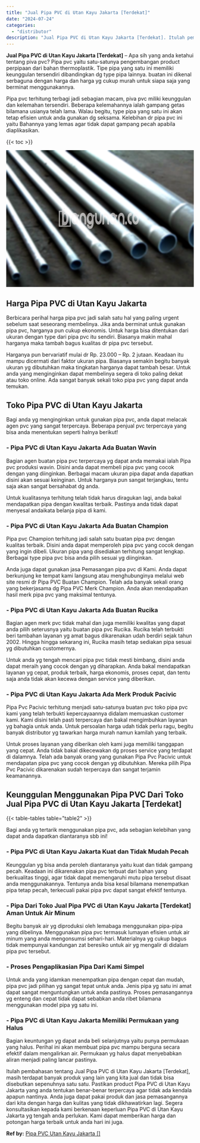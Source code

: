 ```yaml
---
title: "Jual Pipa PVC di Utan Kayu Jakarta [Terdekat]"
date: "2024-07-24"
categories: 
  - "distributor"
description: "Jual Pipa PVC di Utan Kayu Jakarta [Terdekat]. Itulah pembahasan tentang Jual Pipa PVC di Utan Kayu Jakarta [Terdekat], masih terdapat banyak produk yang l..."
---
```


**Jual Pipa PVC di Utan Kayu Jakarta \[Terdekat\]** – Apa sih yang anda ketahui tentang piva pvc? Pipa pvc yaitu satu-satunya pengembangan product perpipaan dari bahan thermoplastik. Tipe pipa yang satu ini memiliki keunggulan tersendiri dibandingkan dg type pipa lainnya. buatan ini dikenal serbaguna dengan harga dan harga yg cukup murah untuk siapa saja yang berminat menggunakannya.

Pipa pvc terhitung terbagi jadi sebagian macam, piva pvc miliki keunggulan dan kelemahan tersendiri. Beberapa kelemahannya ialah gampang getas bilamana usianya telah lama. Walau begitu, type pipa yang satu ini akan tetap efisien untuk anda gunakan dg seksama. Kelebihan dr pipa pvc ini yaitu Bahannya yang lemas agar tidak dapat gampang pecah apabila diaplikasikan.

{{< toc >}}

![Jual Pipa PVC di Utan Kayu Jakarta [Terdekat]](/images/jaul-pipa-pvc-21.png)

## Harga Pipa PVC di Utan Kayu Jakarta

Berbicara perihal harga pipa pvc jadi salah satu hal yang paling urgent sebelum saat seseorang membelinya. Jika anda berminat untuk gunakan pipa pvc, harganya pun cukup ekonomis. Untuk harga bisa ditentukan dari ukuran dengan type dari pipa pvc itu sendiri. Biasanya makin mahal harganya maka tambah bagus kualitas dr pipa pvc tersebut.

Harganya pun bervariatif mulai dr Rp. 23.000 – Rp. 2 jutaan. Keadaan itu mampu dicermati dari faktor ukuran pipa. Biasanya semakin begitu banyak ukuran yg dibutuhkan maka tingkatan harganya dapat tambah besar. Untuk anda yang menginginkan dapat membelinya segera di toko paling dekat atau toko online. Ada sangat banyak sekali toko pipa pvc yang dapat anda temukan.

## Toko Pipa PVC di Utan Kayu Jakarta

Bagi anda yg menginginkan untuk gunakan pipa pvc, anda dapat melacak agen pvc yang sangat terpercaya. Beberapa penjual pvc terpercaya yang bisa anda menentukan seperti halnya berikut!

### \- Pipa PVC di Utan Kayu Jakarta Ada Buatan Wavin

Bagian agen buatan pipa pvc terpercaya yg dapat anda memakai ialah Pipa pvc produksi wavin. Disini anda dapat membeli pipa pvc yang cocok dengan yang diinginkan. Berbagai macam ukuran pipa dapat anda dapatkan disini akan sesuai keinginan. Untuk harganya pun sangat terjangkau, tentu saja akan sangat bersahabat dg anda.

Untuk kualitasnya terhitung telah tidak harus diragukan lagi, anda bakal mendapatkan pipa dengan kwalitas terbaik. Pastinya anda tidak dapat menyesal andaikata belanja pipa di kami.

### \- Pipa PVC di Utan Kayu Jakarta Ada Buatan Champion

Pipa pvc Champion terhitung jadi salah satu buatan pipa pvc dengan kualitas terbaik. Disini anda dapat memperoleh pipa pvc yang cocok dengan yang ingin dibeli. Ukuran pipa yang disediakan terhitung sangat lengkap. Berbagai type pipa pvc bisa anda pilih sesuai yg diinginkan.

Anda juga dapat gunakan jasa Pemasangan pipa pvc di Kami. Anda dapat berkunjung ke tempat kami langsung atau menghubunginya melalui web site resmi dr Pipa PVC Buatan Champion. Telah ada banyak sekali orang yang bekerjasama dg Pipa PVC Merk Champion. Anda akan mendapatkan hasil merk pipa pvc yang maksimal tentunya.

### \- Pipa PVC di Utan Kayu Jakarta Ada Buatan Rucika

Bagian agen merk pvc tidak mahal dan juga memiliki kwalitas yang dapat anda pilih seterusnya yaitu buatan pipa pvc Rucika. Rucika telah terbukti beri tambahan layanan yg amat bagus dikarenakan udah berdiri sejak tahun 2002. Hingga hingga sekarang ini, Rucika masih tetap sediakan pipa sesuai yg dibutuhkan customernya.

Untuk anda yg tengah mencari pipa pvc tidak mesti bimbang, disini anda dapat meraih yang cocok dengan yg diharapkan. Anda bakal mendapatkan layanan yg cepat, produk terbaik, harga ekonomis, proses cepat, dan tentu saja anda tidak akan kecewa dengan service yang diberikan.

### \- Pipa PVC di Utan Kayu Jakarta Ada Merk Produk Pacivic

Pipa Pvc Pacivic terhitung menjadi satu-satunya buatan pvc toko pipa pvc kami yang telah terbukti kepercayaannya didalam memuaskan customer kami. Kami disini telah pasti terpercaya dan bakal mengimbuhkan layanan yg bahagia untuk anda. Untuk persoalan harga udah tidak perlu ragu, begitu banyak distributor yg tawarkan harga murah namun kamilah yang terbaik.

Untuk proses layanan yang diberikan oleh kami juga memiliki tanggapan yang cepat. Anda tidak bakal dikecewakan dg proses service yang terdapat di dalamnya. Telah ada banyak orang yang gunakan Pipa Pvc Pacivic untuk mendapatan pipa pvc yang cocok dengan yg dibutuhkan. Mereka pilih Pipa Pvc Pacivic dikarenakan sudah terpercaya dan sangat terjamin keamanannya.

## Keunggulan Menggunakan Pipa PVC Dari Toko Jual Pipa PVC di Utan Kayu Jakarta \[Terdekat\]

{{< table-tables table="table2" >}}

Bagi anda yg tertarik menggunakan pipa pvc, ada sebagian kelebihan yang dapat anda dapatkan diantaranya sbb ini!

### \- Pipa PVC di Utan Kayu Jakarta Kuat dan Tidak Mudah Pecah

Keunggulan yg bisa anda peroleh diantaranya yaitu kuat dan tidak gampang pecah. Keadaan ini dikarenakan pipa pvc terbuat dari bahan yang berkualitas tinggi, agar tidak dapat memengaruhi mutu pipa tersebut disaat anda menggunakannya. Tentunya anda bisa kesal bilamana menempatkan pipa tetap pecah, terkecuali pakai pipa pvc dapat sangat efektif tentunya.

### \- Pipa Dari Toko Jual Pipa PVC di Utan Kayu Jakarta \[Terdekat\] Aman Untuk Air Minum

Begitu banyak air yg diproduksi oleh lemabaga menggunakan pipa-pipa yang dibelinya. Menggunakan pipa pvc termasuk lumayan efisien untuk air minum yang anda mengonsumsi sehari-hari. Materialnya yg cukup bagus tidak mempunyai kandungan zat beresiko untuk air yg mengalir di didalam pipa pvc tersebut.

### \- Proses Pengaplikasian Pipa Dari Kami Simpel

Untuk anda yang idamkan menempatkan pipa dengan cepat dan mudah, pipa pvc jadi pilihan yg sangat tepat untuk anda. Jenis pipa yg satu ini amat dapat sangat menguntungkan untuk anda pastinya. Proses pemasangannya yg enteng dan cepat tidak dapat sebabkan anda ribet bilamana menggunakan model pipa yg satu ini.

### \- Pipa PVC di Utan Kayu Jakarta Memiliki Permukaan yang Halus

Bagian keuntungan yg dapat anda beli selanjutnya yaitu punya permukaan yang halus. Perihal ini akan membuat pipa pvc mampu berguna secara efektif dalam mengalirkan air. Permukaan yg halus dapat menyebabkan aliran menjadi paling lancar pastinya.

Itulah pembahasan tentang Jual Pipa PVC di Utan Kayu Jakarta \[Terdekat\], masih terdapat banyak produk yang lain yang kita jual dan tidak bisa disebutkan sepenuhnya satu satu. Pastikan product Pipa PVC di Utan Kayu Jakarta yang anda tentukan benar-benar terpercaya agar tidak ada kendala apapun nantinya. Anda juga dapat pakai produk dan jasa pemasangannya dari kita dengan harga dan kulitas yang tidak dikhawatirkan lagi. Segera konsultasikan kepada kami berkenaan keperluan Pipa PVC di Utan Kayu Jakarta yg tengah anda perlukan. Kami dapat memberikan harga dan potongan harga terbaik untuk anda hari ini juga.

**Ref by:** [Pipa PVC Utan Kayu Jakarta []](https://id.wikipedia.org/wiki/Pipa)
